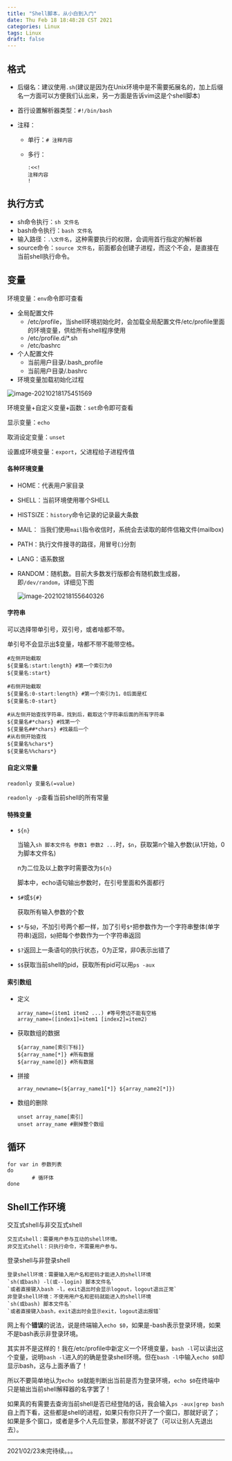 ```yaml
---
title: "Shell脚本，从小白到入门"
date: Thu Feb 18 18:48:28 CST 2021
categories: Linux
tags: Linux
draft: false
---
```


## 格式

- 后缀名：建议使用`.sh`(建议是因为在Unix环境中是不需要拓展名的，加上后缀名一方面可以方便我们认出来，另一方面是告诉vim这是个shell脚本)

- 首行设置解析器类型：`#!/bin/bash`

- 注释：

  - 单行：`# 注释内容`

  - 多行：

    ```shell
    :<<!
    注释内容
    !
    ```

## 执行方式

- sh命令执行：`sh 文件名 `
- bash命令执行：`bash 文件名`
- 输入路径：`.\文件名`，这种需要执行的权限，会调用首行指定的解析器
- source命令：`source 文件名`，前面都会创建子进程，而这个不会，是直接在当前shell执行命令。

## 变量

环境变量：`env`命令即可查看

- 全局配置文件
  - /etc/profile，当shell环境初始化时，会加载全局配置文件/etc/profile里面的环境变量，供给所有shell程序使用
  - /etc/profile.d/*.sh
  - /etc/bashrc
- 个人配置文件
  - 当前用户目录/.bash_profile
  - 当前用户目录/.bashrc
- 环境变量加载初始化过程

![image-20210218175451569](https://image-1301164990.cos.ap-shanghai.myqcloud.com/img/20210218175451.png)

环境变量+自定义变量+函数：`set`命令即可查看

显示变量：`echo`

取消设定变量：`unset`

设置成环境变量：`export`，父进程给子进程传值

#### 各种环境变量

- HOME：代表用户家目录

- SHELL：当前环境使用哪个SHELL

- HISTSIZE：`history`命令记录的记录最大条数

- MAIL： 当我们使用`mail`指令收信时，系统会去读取的邮件信箱文件(mailbox)

- PATH：执行文件搜寻的路径，用冒号(:)分割

- LANG：语系数据

- RANDOM：随机数。目前大多数发行版都会有随机数生成器，即`/dev/random`，详细见下图

  ![image-20210218155640326](https://image-1301164990.cos.ap-shanghai.myqcloud.com/img/20210218155640.png)

#### 字符串

可以选择带单引号，双引号，或者啥都不带。

单引号不会显示出$变量，啥都不带不能带空格。

```shell
#左侧开始截取
${变量名:start:length} #第一个索引为0
${变量名:start}

#右侧开始截取
${变量名:0-start:length} #第一个索引为1，0后面是杠
${变量名:0-start}

#从左侧开始查找字符串，找到后，截取这个字符串后面的所有字符串
${变量名#*chars} #找第一个
${变量名##*chars} #找最后一个
#从右侧开始查找
${变量名%chars*}
${变量名%%chars*}
```

#### 自定义常量

`readonly 变量名(=value)`

`readonly -p`查看当前shell的所有常量

#### 特殊变量

- `${n}`

  当输入`sh 脚本文件名 参数1 参数2 ...`时，`$n`，获取第n个输入参数(从1开始，0为脚本文件名)

  n为二位及以上数字时需要改为`${n}`

  脚本中，echo语句输出参数时，在引号里面和外面都行

- `$#`或`${#}`

  获取所有输入参数的个数

- `$*`与`$@`，不加引号两个都一样，加了引号`$*`把参数作为一个字符串整体(单字符串)返回，`$@`把每个参数作为一个字符串返回

- `$?`返回上一条语句的执行状态，0为正常，非0表示出错了

- `$$`获取当前shell的pid，获取所有pid可以用`ps -aux`

#### 索引数组

- 定义

  ```shell
  array_name=(item1 item2 ...) #等号旁边不能有空格
  array_name=([index1]=item1 [index2]=item2)
  ```

- 获取数组的数据

  ```shell
  ${array_name[索引下标]}
  ${array_name[*]} #所有数据
  ${array_name[@]} #所有数据
  ```

- 拼接

  ```shell
  array_newname=(${array_name1[*]} ${array_name2[*]})
  ```

- 数组的删除

  ```shell
  unset array_name[索引]
  unset array_name #删掉整个数组
  ```

## 循环

```shell
for var in 参数列表
do
		# 循环体
done
```

## Shell工作环境

交互式shell与非交互式shell

```shell
交互式shell：需要用户参与互动的shell环境。
非交互式shell：只执行命令，不需要用户参与。
```

登录shell与非登录shell

```shell
登录shell环境：需要输入用户名和密码才能进入的shell环境
`sh(或bash) -l(或--login) 脚本文件名`
`或者直接键入bash -l，exit退出时会显示logout，logout退出正常`
非登录shell环境：不使用用户名和密码就能进入的shell环境
`sh(或bash) 脚本文件名`
`或者直接键入bash，exit退出时会显示exit，logout退出报错`
```

网上有个**错误**的说法，说是终端输入`echo $0`，如果是-bash表示登录环境，如果不是bash表示非登录环境。

其实并不是这样的！我在/etc/profile中新定义一个环境变量，`bash -l`可以读出这个变量，说明`bash -l`进入的的确是登录shell环境。但在`bash -l`中输入`echo $0`却显示bash，这与上面矛盾了！

所以不要简单地认为`echo $0`就能判断出当前是否为登录环境，`echo $0`在终端中只是输出当前shell解释器的名字罢了！

如果真的有需要去查询当前shell是否已经登陆的话，我会输入`ps -aux|grep bash`自上而下看，这些都是shell的进程，如果只有你只开了一个窗口，那就好说了；如果是多个窗口，或者是多个人先后登录，那就不好说了（可以让别人先退出去）。


---
2021/02/23未完待续。。。



